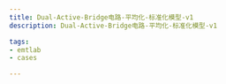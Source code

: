 ```yaml
---
title: Dual-Active-Bridge电路-平均化-标准化模型-v1
description: Dual-Active-Bridge电路-平均化-标准化模型-v1

tags:
- emtlab
- cases

---
```


<!-- import DocCardList from '@theme/DocCardList';

<DocCardList /> -->